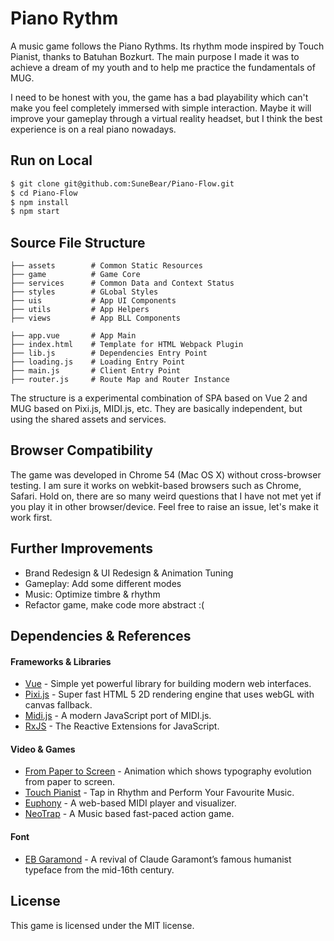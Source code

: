 # Piano Rythm
A music game follows the Piano Rythms. Its rhythm mode inspired by Touch Pianist, thanks to Batuhan Bozkurt. The main purpose I made it was to achieve a dream of my youth and to help me practice the fundamentals of MUG.

I need to be honest with you, the game has a bad playability which can't make you feel completely immersed with simple interaction. Maybe it will improve your gameplay through a virtual reality headset, but I think the best experience is on a real piano nowadays.

## Run on Local
``` bash
$ git clone git@github.com:SuneBear/Piano-Flow.git
$ cd Piano-Flow
$ npm install
$ npm start
```

## Source File Structure
``` base
├── assets        # Common Static Resources
├── game          # Game Core
├── services      # Common Data and Context Status
├── styles        # GLobal Styles
├── uis           # App UI Components
├── utils         # App Helpers
├── views         # App BLL Components

├── app.vue       # App Main
├── index.html    # Template for HTML Webpack Plugin
├── lib.js        # Dependencies Entry Point
├── loading.js    # Loading Entry Point
├── main.js       # Client Entry Point
├── router.js     # Route Map and Router Instance
```
The structure is a experimental combination of SPA based on Vue 2 and MUG based on Pixi.js, MIDI.js, etc. They are basically independent, but using the shared assets and services.

## Browser Compatibility
The game was developed in Chrome 54 (Mac OS X) without cross-browser testing. I am sure it works on webkit-based browsers such as Chrome, Safari. Hold on, there are so many weird questions that I have not met yet if you play it in other browser/device. Feel free to raise an issue, let's make it work first.

## Further Improvements
- Brand Redesign & UI Redesign & Animation Tuning
- Gameplay: Add some different modes
- Music: Optimize timbre & rhythm
- Refactor game, make code more abstract :(

## Dependencies & References

#### Frameworks & Libraries
- [Vue](https://github.com/vuejs/vue) - Simple yet powerful library for building modern web interfaces.
- [Pixi.js](https://github.com/pixijs/pixi.js) - Super fast HTML 5 2D rendering engine that uses webGL with canvas fallback.
- [Midi.js](https://github.com/SuneBear/midi.js) - A modern JavaScript port of MIDI.js.
- [RxJS](https://github.com/Reactive-Extensions/RxJS) - The Reactive Extensions for JavaScript.

#### Video & Games
- [From Paper to Screen](https://vimeo.com/69375692) - Animation which shows typography evolution from paper to screen.
- [Touch Pianist](http://touchpianist.com) - Tap in Rhythm and Perform Your Favourite Music.
- [Euphony](https://github.com/qiao/euphony) - A web-based MIDI player and visualizer.
- [NeoTrap](https://github.com/omarhuseynov011/NeoTrap) - A Music based fast-paced action game.

#### Font
- [EB Garamond](http://www.georgduffner.at/ebgaramond) - A revival of Claude Garamont’s famous humanist typeface from the mid-16th century.

## License
This game is licensed under the MIT license.
